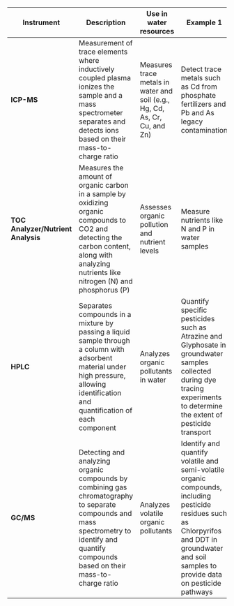 | **Instrument**                  | **Description**       | **Use in water resources**                | **Example 1**                                   | **Exampe 2**     |
|---------------------------------|-------------------------------|-------------------------------------------|---------------------------------------------------------|--------------------------------------------------|
| **ICP-MS**      | Measurement of trace elements where inductively coupled plasma ionizes the sample and a mass spectrometer separates and detects ions based on their mass-to-charge ratio | Measures trace metals in water and soil (e.g., Hg, Cd, As, Cr, Cu, and Zn) | Detect trace metals such as Cd from phosphate fertilizers and Pb and As legacy contamination | Test construction materials for harmful trace metals posing health risks |
| **TOC Analyzer/Nutrient Analysis** | Measures the amount of organic carbon in a sample by oxidizing organic compounds to CO2 and detecting the carbon content, along with analyzing nutrients like nitrogen (N) and phosphorus (P)| Assesses organic pollution and nutrient levels | Measure nutrients like N and P in water samples | Monitor organic contaminants in construction site runoff for environmental compliance |
| **HPLC**       | Separates compounds in a mixture by passing a liquid sample through a column with adsorbent material under high pressure, allowing identification and quantification of each component | Analyzes organic pollutants in water     | Quantify specific pesticides such as Atrazine and Glyphosate in groundwater samples collected during dye tracing experiments to determine the extent of pesticide transport | Analyze the composition of chemical admixtures |
| **GC/MS**       | Detecting and analyzing organic compounds by combining gas chromatography to separate compounds and mass spectrometry to identify and quantify compounds based on their mass-to-charge ratio | Analyzes volatile organic pollutants     | Identify and quantify volatile and semi-volatile organic compounds, including pesticide residues such as Chlorpyrifos and DDT in groundwater and soil samples to provide data on pesticide pathways | Measure VOCs from construction materials like paints, coatings, and sealants for indoor air quality and environmental regulations |
